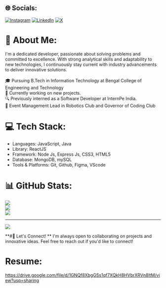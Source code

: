 ## 🌐 Socials:
[![Instagram](https://img.shields.io/badge/Instagram-%23E4405F.svg?logo=Instagram&logoColor=white)](https://instagram.com/https://www.instagram.com/realrohitsingh18/) [![LinkedIn](https://img.shields.io/badge/LinkedIn-%230077B5.svg?logo=linkedin&logoColor=white)](https://linkedin.com/in/https://www.linkedin.com/in/rohit-singh-b10374189/) [![X](https://img.shields.io/badge/X-black.svg?logo=X&logoColor=white)](https://x.com/https://x.com/_iamrohit01_) 

# 💫 About Me:
I'm a dedicated developer, passionate about solving problems and committed to excellence. With strong analytical skills and adaptability to new technologies, I continuously stay current with industry advancements to deliver innovative solutions.<br><br>🎓 Pursuing B.Tech in Information Technology at Bengal College of Engineering and Technology<br>🚀 Currently working on new projects.<br>🔍 Previously interned as a Software Developer at InternPe India.<br>👥 Event Management Lead in Robotics Club and Governor of Coding Club

# 💻 Tech Stack:
- Languages: JavaScript, Java
- Library: ReactJS
- Framework: Node Js, Express Js, CSS3, HTML5
- Database: MongoDB, mySQL
- Tools & Platforms: Git, Github, Figma, VScode

# 📊 GitHub Stats:
![](https://github-readme-stats.vercel.app/api?username=realrohitsingh&theme=dark&hide_border=false&include_all_commits=false&count_private=false)<br/>
![](https://nirzak-streak-stats.vercel.app/?user=realrohitsingh&theme=dark&hide_border=false)<br/>
![](https://github-readme-stats.vercel.app/api/top-langs/?username=realrohitsingh&theme=dark&hide_border=false&include_all_commits=false&count_private=false&layout=compact)

---
[![](https://visitcount.itsvg.in/api?id=realrohitsingh&icon=0&color=0)](https://visitcount.itsvg.in)

**#🤝 Let's Connect! **
I'm always open to collaborating on projects and innovative ideas. Feel free to reach out if you'd like to connect!

# Resume:
https://drive.google.com/file/d/1GNQf8XbgGSs1qf7XQkH8HVbrXRVn8ltM/view?usp=sharing

<!-- Proudly created with GPRM ( https://gprm.itsvg.in ) -->
